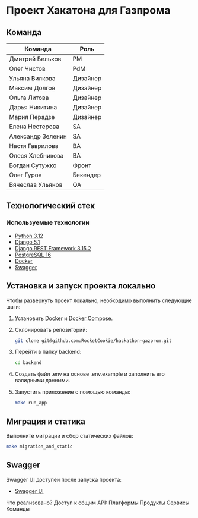 # Проект Хакатона для Газпрома

## Команда

| Команда           | Роль     |
|-------------------|----------|
| Дмитрий Бельков   | PM       |
| Олег Чистов       | PdM      |
| Ульяна Вилкова    | Дизайнер |
| Максим Долгов     | Дизайнер |
| Ольга Литова      | Дизайнер |
| Дарья Никитина    | Дизайнер |
| Мария Перадзе     | Дизайнер |
| Елена Нестерова   | SA       |
| Александр Зеленин | SA       |
| Настя Гаврилова   | BA       |
| Олеся Хлебникова  | BA       |
| Богдан Сутужко    | Фронт    |
| Олег Гуров        | Бекендер |
| Вячеслав Ульянов  | QA       |

## Технологический стек

### Используемые технологии

- [Python 3.12](https://docs.python.org/3.12/)
- [Django 5.1](https://docs.djangoproject.com/en/5.1/)
- [Django REST Framework 3.15.2](https://www.django-rest-framework.org/)
- [PostgreSQL 16](https://www.postgresql.org/docs/16/)
- [Docker](https://docs.docker.com/)
- [Swagger](http://localhost:8000/swagger/)

## Установка и запуск проекта локально

Чтобы развернуть проект локально, необходимо выполнить следующие шаги:

1. Установить [Docker](https://docs.docker.com/get-docker/) и [Docker Compose](https://docs.docker.com/compose/install/).

2. Склонировать репозиторий:

   ```bash
   git clone git@github.com:RocketCookie/hackathon-gazprom.git
   ```

3. Перейти в папку backend:

    ```bash
    cd backend
    ```

4. Создать файл .env на основе .env.example и заполнить его валидными данными.

5. Запустить приложение с помощью команды:

    ```bash
    make run_app
    ```

## Миграция и статика

Выполните миграции и сбор статических файлов:

  ```bash
  make migration_and_static
  ```

## Swagger

Swagger UI доступен после запуска проекта:

- [Swagger UI](http://localhost:8000/swagger/)

Что реализовано?
Доступ к общим API:
Платформы
Продукты
Сервисы
Команды

